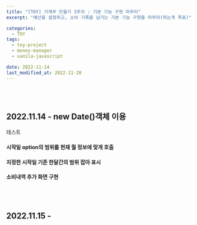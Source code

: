 ```yaml
---
title: "[TOY] 가계부 만들기 3주차 : 기본 기능 구현 마무리"
excerpt: "예산을 설정하고, 소비 기록을 남기는 기본 기능 구현을 마무리(하는게 목표)"

categories:
  - TOY
tags:
  - toy-project
  - money-manager
  - vanila-javascript

date: 2022-11-14
last_modified_at: 2022-11-20
---
```


<br><br>

## 2022.11.14 - new Date()객체 이용

테스트

#### 시작일 option의 범위를 현재 월 정보에 맞게 호출

#### 지정한 시작일 기준 한달간의 범위 잡아 표시

#### 소비내역 추가 화면 구현

<br><br>

## 2022.11.15 -

